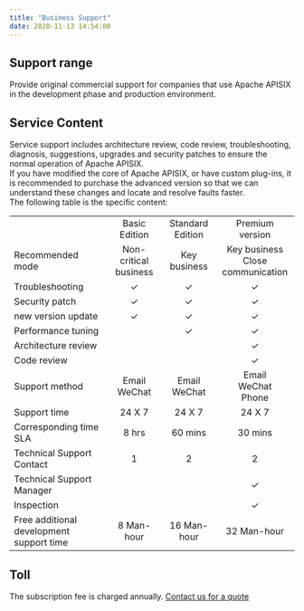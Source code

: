 ```yaml
---
title: "Business Support"
date: 2020-11-13 14:54:00
---
```


## Support range

Provide original commercial support for companies that use Apache APISIX in the development phase and production environment.

## Service Content

Service support includes architecture review, code review, troubleshooting, diagnosis, suggestions, upgrades and security patches to ensure the normal operation of Apache APISIX.  
If you have modified the core of Apache APISIX, or have custom plug-ins, it is recommended to purchase the advanced version so that we can understand these changes and locate and resolve faults faster.  
The following table is the specific content:

|                                          |                       |                  |                                     |
| :--------------------------------------- | :-------------------: | :--------------: | :---------------------------------: |
|                                          |     Basic Edition     | Standard Edition |           Premium version           |
| Recommended mode                         | Non-critical business |   Key business   | Key business<br>Close communication |
| Troubleshooting                          |           ✓           |        ✓         |                  ✓                  |
| Security patch                           |           ✓           |        ✓         |                  ✓                  |
| new version update                       |           ✓           |        ✓         |                  ✓                  |
| Performance tuning                       |                       |        ✓         |                  ✓                  |
| Architecture review                      |                       |                  |                  ✓                  |
| Code review                              |                       |                  |                  ✓                  |
| Support method                           |    Email<br>WeChat    | Email<br>WeChat  |      Email<br>WeChat<br>Phone       |
| Support time                             |        24 X 7         |      24 X 7      |               24 X 7                |
| Corresponding time SLA                   |         8 hrs         |     60 mins      |               30 mins               |
| Technical Support Contact                |           1           |        2         |                  2                  |
| Technical Support Manager                |                       |                  |                  ✓                  |
| Inspection                               |                       |                  |                  ✓                  |
| Free additional development support time |      8 Man-hour       |   16 Man-hour    |             32 Man-hour             |

## Toll

The subscription fee is charged annually.
[Contact us for a quote](https://www.apiseven.com/support-for-business-form/)
